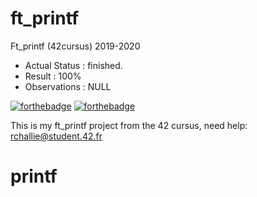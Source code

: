 # ft_printf
Ft_printf (42cursus) 2019-2020

- Actual Status : finished.
- Result        : 100%
- Observations : NULL

[![forthebadge](https://forthebadge.com/images/badges/made-with-c.svg)](https://forthebadge.com)
[![forthebadge](https://forthebadge.com/images/badges/built-with-love.svg)](https://forthebadge.com)

This is my ft_printf project from the 42 cursus,
need help:
rchallie@student.42.fr
# printf
